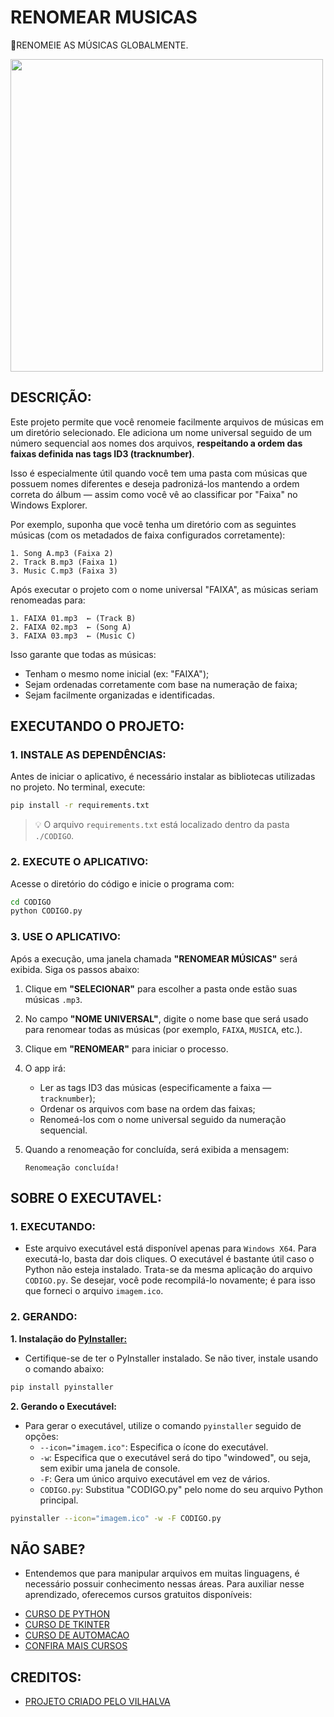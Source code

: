 # RENOMEAR MUSICAS
🎈RENOMEIE AS MÚSICAS GLOBALMENTE.

<img src="FOTO.png" align="center" width="500"> <br>

## DESCRIÇÃO:
Este projeto permite que você renomeie facilmente arquivos de músicas em um diretório selecionado. Ele adiciona um nome universal seguido de um número sequencial aos nomes dos arquivos, **respeitando a ordem das faixas definida nas tags ID3 (tracknumber)**.

Isso é especialmente útil quando você tem uma pasta com músicas que possuem nomes diferentes e deseja padronizá-los mantendo a ordem correta do álbum — assim como você vê ao classificar por "Faixa" no Windows Explorer.

Por exemplo, suponha que você tenha um diretório com as seguintes músicas (com os metadados de faixa configurados corretamente):

```
1. Song A.mp3 (Faixa 2)
2. Track B.mp3 (Faixa 1)
3. Music C.mp3 (Faixa 3)
```

Após executar o projeto com o nome universal "FAIXA", as músicas seriam renomeadas para:

```
1. FAIXA 01.mp3  ← (Track B)
2. FAIXA 02.mp3  ← (Song A)
3. FAIXA 03.mp3  ← (Music C)
```

Isso garante que todas as músicas:

* Tenham o mesmo nome inicial (ex: "FAIXA");
* Sejam ordenadas corretamente com base na numeração de faixa;
* Sejam facilmente organizadas e identificadas.

## EXECUTANDO O PROJETO:
### 1. INSTALE AS DEPENDÊNCIAS:
Antes de iniciar o aplicativo, é necessário instalar as bibliotecas utilizadas no projeto. No terminal, execute:

```bash
pip install -r requirements.txt
```

> 💡 O arquivo `requirements.txt` está localizado dentro da pasta `./CODIGO`.

### 2. EXECUTE O APLICATIVO:
Acesse o diretório do código e inicie o programa com:

```bash
cd CODIGO
python CODIGO.py
```

### 3. USE O APLICATIVO:
Após a execução, uma janela chamada **"RENOMEAR MÚSICAS"** será exibida. Siga os passos abaixo:

1. Clique em **"SELECIONAR"** para escolher a pasta onde estão suas músicas `.mp3`.

2. No campo **"NOME UNIVERSAL"**, digite o nome base que será usado para renomear todas as músicas (por exemplo, `FAIXA`, `MUSICA`, etc.).

3. Clique em **"RENOMEAR"** para iniciar o processo.

4. O app irá:

   * Ler as tags ID3 das músicas (especificamente a faixa — `tracknumber`);
   * Ordenar os arquivos com base na ordem das faixas;
   * Renomeá-los com o nome universal seguido da numeração sequencial.

5. Quando a renomeação for concluída, será exibida a mensagem:

   ```
   Renomeação concluída!
   ```

## SOBRE O EXECUTAVEL:
### 1. EXECUTANDO:
- Este arquivo executável está disponível apenas para `Windows X64`. Para executá-lo, basta dar dois cliques. O executável é bastante útil caso o Python não esteja instalado. Trata-se da mesma aplicação do arquivo `CODIGO.py`. Se desejar, você pode recompilá-lo novamente; é para isso que forneci o arquivo `imagem.ico`.

### 2. GERANDO:
   **1. Instalação do [PyInstaller:](https://pyinstaller.org/en/stable/)**
   - Certifique-se de ter o PyInstaller instalado. Se não tiver, instale usando o comando abaixo:
   ```bash
   pip install pyinstaller
   ```

   **2. Gerando o Executável:**
   - Para gerar o executável, utilize o comando `pyinstaller` seguido de opções:
      - `--icon="imagem.ico"`: Especifica o ícone do executável.
      - `-w`: Especifica que o executável será do tipo "windowed", ou seja, sem exibir uma janela de console.
      - `-F`: Gera um único arquivo executável em vez de vários.
      - `CODIGO.py`: Substitua "CODIGO.py" pelo nome do seu arquivo Python principal.
   ```bash
   pyinstaller --icon="imagem.ico" -w -F CODIGO.py
   ```

## NÃO SABE?
- Entendemos que para manipular arquivos em muitas linguagens, é necessário possuir conhecimento nessas áreas. Para auxiliar nesse aprendizado, oferecemos cursos gratuitos disponíveis:
* [CURSO DE PYTHON](https://github.com/VILHALVA/CURSO-DE-PYTHON)
* [CURSO DE TKINTER](https://github.com/VILHALVA/CURSO-DE-TKINTER)
* [CURSO DE AUTOMACAO](https://github.com/VILHALVA/CURSO-DE-AUTOMACAO)
* [CONFIRA MAIS CURSOS](https://github.com/VILHALVA?tab=repositories&q=+topic:CURSO)

## CREDITOS:
- [PROJETO CRIADO PELO VILHALVA](https://github.com/VILHALVA)



